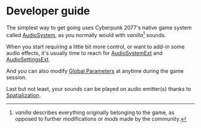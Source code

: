 # Developer guide

The simplest way to get going uses Cyberpunk 2077's native game system called [AudioSystem](./AUDIO_SYSTEM.md), as you normally would with *vanilla*[^1] sounds.

When you start requiring a little bit more control, or want to add-in some audio effects, it's usually time to reach for [AudioSystemExt](./AUDIO_SETTINGS_EXT.md) and [AudioSettingsExt](./AUDIO_SETTINGS_EXT.md).

And you can also modify [Global Parameters](./PARAMETERS.md) at anytime during the game session.

Last but not least, your sounds can be played on audio emitter(s) thanks to [Spatialization](./SPATIALIZATION.md).

[^1]: *vanilla* describes everything originally belonging to the game, as opposed to further modifications or *mods* made by the community.
